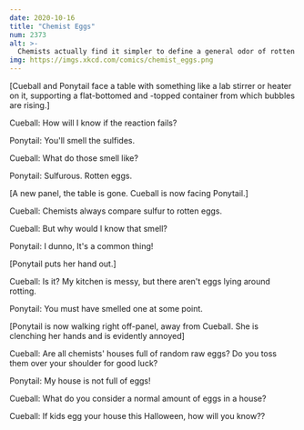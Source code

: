 ```yaml
---
date: 2020-10-16
title: "Chemist Eggs"
num: 2373
alt: >-
  Chemists actually find it simpler to define a general odor of rotten eggs as a baseline, and the LACK of rotten eggs as a distinct smell.
img: https://imgs.xkcd.com/comics/chemist_eggs.png
---
```

[Cueball and Ponytail face a table with something like a lab stirrer or heater on it, supporting a flat-bottomed and -topped container from which bubbles are rising.]

Cueball: How will I know if the reaction fails?

Ponytail: You'll smell the sulfides.

Cueball: What do those smell like?

Ponytail: Sulfurous. Rotten eggs.

[A new panel, the table is gone. Cueball is now facing Ponytail.]

Cueball: Chemists always compare sulfur to rotten eggs.

Cueball: But why would I know that smell?

Ponytail: I dunno, It's a common thing!

[Ponytail puts her hand out.]

Cueball: Is it? My kitchen is messy, but there aren't eggs lying around rotting.

Ponytail: You must have smelled one at some point.

[Ponytail is now walking right off-panel, away from Cueball. She is clenching her hands and is evidently annoyed]

Cueball: Are all chemists' houses full of random raw eggs? Do you toss them over your shoulder for good luck?

Ponytail: My house is not full of eggs!

Cueball: What do you consider a normal amount of eggs in a house?

Cueball: If kids egg your house this Halloween, how will you know??